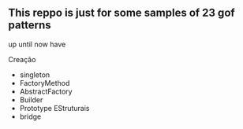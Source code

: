 ## This reppo is just for some samples of 23 gof patterns


up until now have 

Creação
  * singleton
  * FactoryMethod
  * AbstractFactory
  * Builder
  * Prototype
EStruturais
  * bridge